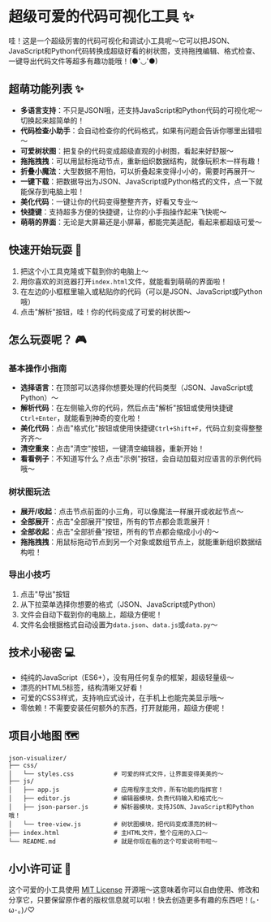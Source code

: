 # 超级可爱的代码可视化工具 ✨

哇！这是一个超级厉害的代码可视化和调试小工具呢～它可以把JSON、JavaScript和Python代码转换成超级好看的树状图，支持拖拽编辑、格式检查、一键导出代码文件等超多有趣功能哦！(●'◡'●)

## 超萌功能列表 ✨

- **多语言支持**：不只是JSON哦，还支持JavaScript和Python代码的可视化呢～切换起来超简单的！
- **代码检查小助手**：会自动检查你的代码格式，如果有问题会告诉你哪里出错啦～
- **可爱树状图**：把复杂的代码变成超级直观的小树图，看起来好舒服～
- **拖拖拽拽**：可以用鼠标拖动节点，重新组织数据结构，就像玩积木一样有趣！
- **折叠小魔法**：大型数据不用怕，可以折叠起来变得小小的，需要时再展开～
- **一键下载**：把数据导出为JSON、JavaScript或Python格式的文件，点一下就能保存到电脑上啦！
- **美化代码**：一键让你的代码变得整整齐齐，好看又专业～
- **快捷键**：支持超多方便的快捷键，让你的小手指操作起来飞快呢～
- **萌萌的界面**：无论是大屏幕还是小屏幕，都能完美适配，看起来都超级可爱～

## 快速开始玩耍 🚀

1. 把这个小工具克隆或下载到你的电脑上～
2. 用你喜欢的浏览器打开`index.html`文件，就能看到萌萌的界面啦！
3. 在左边的小框框里输入或粘贴你的代码（可以是JSON、JavaScript或Python哦）
4. 点击"解析"按钮，哇！你的代码变成了可爱的树状图～

## 怎么玩耍呢？ 🎮

### 基本操作小指南

- **选择语言**：在顶部可以选择你想要处理的代码类型（JSON、JavaScript或Python）～
- **解析代码**：在左侧输入你的代码，然后点击"解析"按钮或使用快捷键`Ctrl+Enter`，就能看到神奇的变化啦！
- **美化代码**：点击"格式化"按钮或使用快捷键`Ctrl+Shift+F`，代码立刻变得整整齐齐～
- **清空重来**：点击"清空"按钮，一键清空编辑器，重新开始！
- **看看例子**：不知道写什么？点击"示例"按钮，会自动加载对应语言的示例代码哦～

### 树状图玩法

- **展开/收起**：点击节点前面的小三角，可以像魔法一样展开或收起节点～
- **全部展开**：点击"全部展开"按钮，所有的节点都会乖乖展开！
- **全部收起**：点击"全部折叠"按钮，所有的节点都会缩成小小的～
- **拖拖拽拽**：用鼠标拖动节点到另一个对象或数组节点上，就能重新组织数据结构啦！

### 导出小技巧

1. 点击"导出"按钮
2. 从下拉菜单选择你想要的格式（JSON、JavaScript或Python）
3. 文件会自动下载到你的电脑上，超级方便呢！
4. 文件名会根据格式自动设置为`data.json`、`data.js`或`data.py`～

## 技术小秘密 💻

- 纯纯的JavaScript（ES6+），没有用任何复杂的框架，超级轻量级～
- 漂亮的HTML5标签，结构清晰又好看！
- 可爱的CSS3样式，支持响应式设计，在手机上也能完美显示哦～
- 零依赖！不需要安装任何额外的东西，打开就能用，超级方便呢！

## 项目小地图 🗺️

```
json-visualizer/
├── css/
│   └── styles.css           # 可爱的样式文件，让界面变得美美的～
├── js/
│   ├── app.js               # 应用程序主文件，所有功能的指挥官！
│   ├── editor.js            # 编辑器模块，负责代码输入和格式化～
│   ├── json-parser.js       # 解析器模块，支持JSON、JavaScript和Python哦！
│   └── tree-view.js         # 树状图模块，把代码变成漂亮的树～
├── index.html               # 主HTML文件，整个应用的入口～
└── README.md                # 就是你现在看的这个可爱说明书啦～
```

## 小小许可证 📜

这个可爱的小工具使用 [MIT License](LICENSE) 开源哦～这意味着你可以自由使用、修改和分享它，只要保留原作者的版权信息就可以啦！快去创造更多有趣的东西吧！(｡･ω･｡)ﾉ♡
